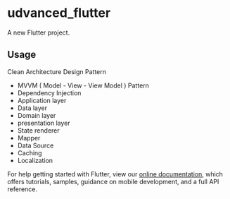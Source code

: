 # udvanced_flutter

A new Flutter project.

## Usage
Clean Architecture Design Pattern
 - MVVM ( Model - View - View Model ) Pattern
 - Dependency Injection
 - Application layer
 - Data layer
 - Domain layer
 - presentation layer
 - State renderer
 - Mapper
 - Data Source
 - Caching
 - Localization

For help getting started with Flutter, view our
[online documentation](https://flutter.dev/docs), which offers tutorials,
samples, guidance on mobile development, and a full API reference.
